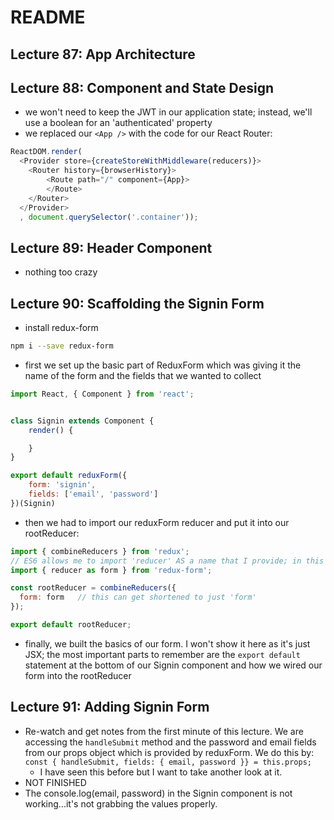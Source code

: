 # README

## Lecture 87: App Architecture

## Lecture 88: Component and State Design
- we won't need to keep the JWT in our application state; instead, we'll use a boolean
for an 'authenticated' property
- we replaced our `<App />` with the code for our React Router:
```js
ReactDOM.render(
  <Provider store={createStoreWithMiddleware(reducers)}>
  	<Router history={browserHistory}>
    	<Route path="/" component={App}>
    	</Route>
    </Router>
  </Provider>
  , document.querySelector('.container'));
```

## Lecture 89: Header Component
- nothing too crazy

## Lecture 90: Scaffolding the Signin Form
- install redux-form
```sh
npm i --save redux-form
```
- first we set up the basic part of ReduxForm which was giving it the name of the form and the
fields that we wanted to collect
```js
import React, { Component } from 'react';


class Signin extends Component {
	render() {

	}
}

export default reduxForm({
	form: 'signin',
	fields: ['email', 'password']
})(Signin)
```
- then we had to import our reduxForm reducer and put it into our rootReducer:
```js
import { combineReducers } from 'redux';
// ES6 allows me to import 'reducer' AS a name that I provide; in this case, 'form'
import { reducer as form } from 'redux-form';

const rootReducer = combineReducers({
  form: form   // this can get shortened to just 'form'
});

export default rootReducer;
```
- finally, we built the basics of our form.  I won't show it here as it's just JSX; the most
important parts to remember are the `export default` statement at the bottom of our Signin
component and how we wired our form into the rootReducer

## Lecture 91: Adding Signin Form
- Re-watch and get notes from the first minute of this lecture.  We are accessing the `handleSubmit`
method and the password and email fields from our props object which is provided by reduxForm. We
do this by: `const { handleSubmit, fields: { email, password }} = this.props;`
  - I have seen this before but I want to take another look at it.
- NOT FINISHED
- The console.log(email, password) in the Signin component is not working...it's not grabbing the
values properly.











